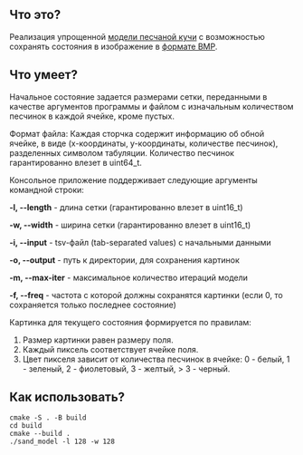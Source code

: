 ## Что это? 

Реализация упрощенной [модели песчаной кучи](https://en.wikipedia.org/wiki/Abelian_sandpile_model) с возможностью сохранять состояния в изображение в [формате BMP](https://en.wikipedia.org/wiki/BMP_file_format). 



## Что умеет?

Начальное состояние задается размерами сетки, переданными в качестве аргументов программы и файлом с изначальным количеством песчинок в каждой ячейке, кроме пустых.

Формат файла: 
Каждая сторчка содержит информацию об обной ячейке, в виде (x-координаты, y-координаты, количестве песчинок), разделенных символом табуляции. Количество песчинок гарантированно влезет в uint64_t. 

Консольное приложение поддерживает следующие аргументы командной строки:

  **-l, --length**   - длина сетки (гарантированно влезет в uint16_t)
  
  **-w, --width**    - ширина сетки (гарантированно влезет в uint16_t)
  
  **-i, --input**    - tsv-файл (tab-separated values) c начальными данными
  
  **-o, --output**   - путь к директории, для сохранения картинок
  
  **-m, --max-iter** - максимальное количество итераций модели

  **-f, --freq**     - частота с которой должны сохранятся картинки (если 0, то сохраняется только последнее состояние)


Картинка для текущего состояния формируется по правилам:

1. Размер картинки равен размеру поля.
2. Каждый пиксель соответствует ячейке поля.
3. Цвет пикселя зависит от количества песчинок в ячейке: 0 - белый, 1 - зеленый, 2 - фиолетовый, 3 - желтый, > 3 - черный.



## Как использовать?

```
cmake -S . -B build
cd build
cmake --build .
./sand_model -l 128 -w 128
```
